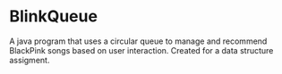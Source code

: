 # BlinkQueue
A java program that uses a circular queue to manage and recommend BlackPink songs based on user interaction. Created for a data structure assigment.

